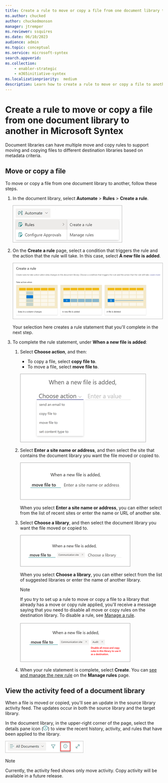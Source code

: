 ```yaml
---
title: Create a rule to move or copy a file from one document library to another in Microsoft Syntex
ms.author: chucked
author: chuckedmonson
manager: jtremper
ms.reviewer: ssquires
ms.date: 06/10/2023
audience: admin
ms.topic: conceptual
ms.service: microsoft-syntex
search.appverid: 
ms.collection: 
    - enabler-strategic
    - m365initiative-syntex
ms.localizationpriority:  medium
description: Learn how to create a rule to move or copy a file to another SharePoint document library in Microsoft Syntex.
---
```


# Create a rule to move or copy a file from one document library to another in Microsoft Syntex

Document libraries can have multiple move and copy rules to support moving and copying files to different destination libraries based on metadata criteria. 

## Move or copy a file

To move or copy a file from one document library to another, follow these steps.

1. In the document library, select **Automate** > **Rules** > **Create a rule**.

   ![Screenshot of the document library showing the Automate > Rules > Create a rule option.](../media/content-understanding/content-processing-create-rule.png)

2. On the **Create a rule** page, select a condition that triggers the rule and the action that the rule will take. In this case, select **A new file is added**.

   ![Screenshot of the Create a rule page showing the A new file is added option highlighted.](../media/content-understanding/content-processing-create-a-rule-page.png)

    Your selection here creates a rule statement that you'll complete in the next step.

3. To complete the rule statement, under **When a new file is added**:

    1. Select **Choose action**, and then:

        - To copy a file, select **copy file to**.
        - To move a file, select **move file to**.

       ![Screenshot of the rule statement page showing the choose action option highlighted.](../media/content-understanding/content-rule-move-file-to.png)

    2. Select **Enter a site name or address**, and then select the site that contains the document library you want the file moved or copied to.

       ![Screenshot of the rule statement page showing the choose a site option highlighted.](../media/content-understanding/content-rule-choose-a-site.png)

          When you select **Enter a site name or address**, you can either select from the list of recent sites or enter the name or URL of another site.

    3. Select **Choose a library**, and then select the document library you want the file moved or copied to.

       ![Screenshot of the rule statement page showing the choose a library option highlighted.](../media/content-understanding/content-rule-choose-a-library.png)

          When you select **Choose a library**, you can either select from the list of suggested libraries or enter the name of another library.

       > [!NOTE]
       > If you try to set up a rule to move or copy a file to a library that already has a move or copy rule applied, you'll receive a message saying that you need to disable all move or copy rules on the destination library. To disable a rule, see [Manage a rule](content-processing-overview.md#manage-a-rule).<br>      
       >![Screenshot of the rule statement page with the message stating that the library already has a rule applied.](../media/content-understanding/content-rule-disable-rules.png)

    4. When your rule statement is complete, select **Create**. You can [see and manage the new rule](content-processing-overview.md#manage-a-rule) on the **Manage rules** page.

## View the activity feed of a document library

When a file is moved or copied, you'll see an update in the source library activity feed. The updates occur in both the source library and the target library.

In the document library, in the upper-right corner of the page, select the details pane icon (![Screenshot of the details pane icon.](../media/content-understanding/details-pane-icon.png)) to view the recent history, activity, and rules that have been applied to the library.

   ![Screenshot of a document library showing the details pane highlighted.](../media/content-understanding/content-processing-details-pane.png)

> [!NOTE]
> Currently, the activity feed shows only move activity. Copy activity will be available in a future release.

